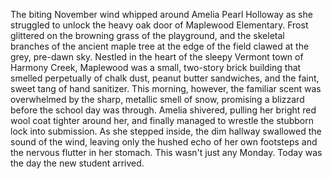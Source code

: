 The biting November wind whipped around Amelia Pearl Holloway as she struggled to unlock the heavy oak door of Maplewood Elementary.  Frost glittered on the browning grass of the playground, and the skeletal branches of the ancient maple tree at the edge of the field clawed at the grey, pre-dawn sky.  Nestled in the heart of the sleepy Vermont town of Harmony Creek, Maplewood was a small, two-story brick building that smelled perpetually of chalk dust, peanut butter sandwiches, and the faint, sweet tang of hand sanitizer. This morning, however, the familiar scent was overwhelmed by the sharp, metallic smell of snow, promising a blizzard before the school day was through.  Amelia shivered, pulling her bright red wool coat tighter around her, and finally managed to wrestle the stubborn lock into submission.  As she stepped inside, the dim hallway swallowed the sound of the wind, leaving only the hushed echo of her own footsteps and the nervous flutter in her stomach. This wasn't just any Monday. Today was the day the new student arrived.
